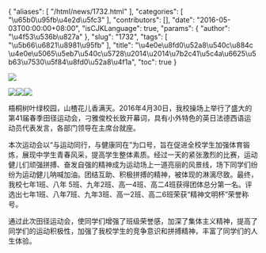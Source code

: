 {
    "aliases": [
        "/html/news/1732.html"
    ],
    "categories": [
        "\u65b0\u95fb\u4e2d\u5fc3"
    ],
    "contributors": [],
    "date": "2016-05-03T00:00:00+08:00",
    "isCJKLanguage": true,
    "params": {
        "author": "\u4f53\u536b\u827a"
    },
    "slug": "1732",
    "tags": [
        "\u5b66\u6821\u8981\u95fb"
    ],
    "title": "\u4e0e\u8fd0\u52a8\u540c\u884c \u4e0e\u5065\u5eb7\u540c\u5728\u2014\u2014\u7b2c41\u5c4a\u6625\u5b63\u7530\u5f84\u8fd0\u52a8\u4f1a",
    "toc": true
}

![](https://cdn.tfls.online/mirror/full/f5bda2aa6f7b4fbbfcc3c7f349f57cab01cba27e.jpg)




![](https://cdn.tfls.online/mirror/full/ebdb3983629c448bf3f2e7fb45976b7c1935bf2b.jpg)![](https://cdn.tfls.online/mirror/full/0218107c6bd4814aae12ca0710785bd0c2b240fa.jpg)![](https://cdn.tfls.online/mirror/full/f49db53b1e43d256978d319d288b3644425ac138.jpg)




梧桐树叶绿校园，山楂花儿香满天。2016年4月30日，我校操场上举行了盛大的第41届春季田径运动会，刁雅俊校长致开幕词，具有小外特色的英日法德西语运动员代表发言，各部门领导在主席台就座。                      




本次运动会以“与运动同行，与健康同在”为口号，旨在促进全校学生加强体育锻炼，展现中学生青春风采，提高学生整体素质。经过一天的紧张激烈的比赛，运动健儿们顽强拼搏、奋发自强的精神成为运动场上一道亮丽的风景线，场下同学们纷纷为运动健儿呐喊加油。团结互助、积极拼搏的精神，被体现的淋漓尽致。最终，我校七年1班、八年 5班、九年2班、高一4班、高二4班获得团体总分第一名。评选出七年1班、八年7班、九年3班、高一2班、高二6班荣获“精神文明杯”荣誉称号。




通过此次田径运动会，使同学们增强了班级荣誉感，加深了集体主义精神，提高了同学们的运动积极性，加强了我校学生的竞争意识和拼搏精神，丰富了同学们的人生体验。            




